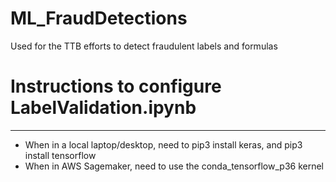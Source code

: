 # ML_FraudDetections
Used for the TTB efforts to detect fraudulent labels and formulas

# Instructions to configure LabelValidation.ipynb
***
* When in a local laptop/desktop, need to pip3 install keras, and pip3 install tensorflow
* When in AWS Sagemaker, need to use the conda_tensorflow_p36 kernel 
